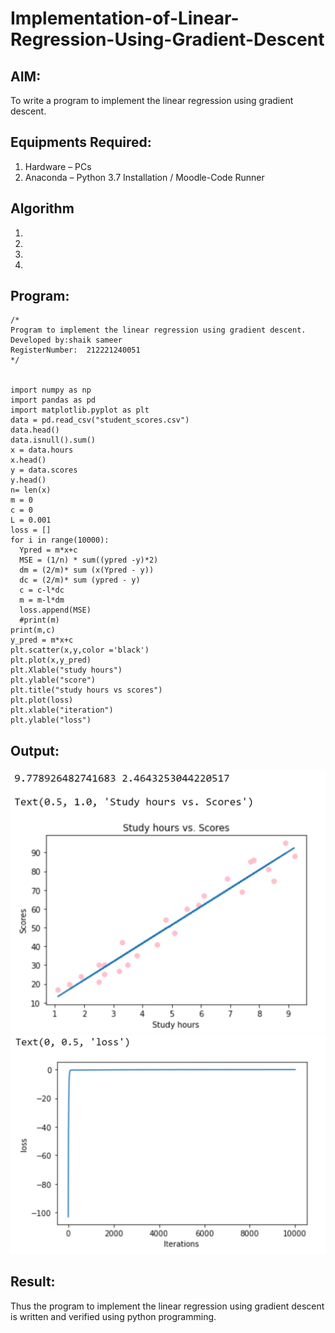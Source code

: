 # Implementation-of-Linear-Regression-Using-Gradient-Descent

## AIM:
To write a program to implement the linear regression using gradient descent.

## Equipments Required:
1. Hardware – PCs
2. Anaconda – Python 3.7 Installation / Moodle-Code Runner

## Algorithm
1. 
2. 
3. 
4. 

## Program:
```
/*
Program to implement the linear regression using gradient descent.
Developed by:shaik sameer 
RegisterNumber:  212221240051
*/


import numpy as np
import pandas as pd 
import matplotlib.pyplot as plt
data = pd.read_csv("student_scores.csv")
data.head()
data.isnull().sum()
x = data.hours
x.head()
y = data.scores
y.head()
n= len(x)
m = 0
c = 0
L = 0.001
loss = []
for i in range(10000):
  Ypred = m*x+c
  MSE = (1/n) * sum((ypred -y)*2)
  dm = (2/m)* sum (x(Ypred - y))
  dc = (2/m)* sum (ypred - y)
  c = c-l*dc
  m = m-l*dm
  loss.append(MSE)
  #print(m)
print(m,c)
y_pred = m*x+c 
plt.scatter(x,y,color ='black')
plt.plot(x,y_pred)
plt.Xlable("study hours")
plt.ylable("score")
plt.title("study hours vs scores")
plt.plot(loss)
plt.xlable("iteration")
plt.ylable("loss")
```

## Output:
![output](https://github.com/Shaik-sameer-AIML/Implementation-of-Linear-Regression-Using-Gradient-Descent/blob/main/output1.png?raw=true)
![output](https://github.com/Shaik-sameer-AIML/Implementation-of-Linear-Regression-Using-Gradient-Descent/blob/main/output2.png?raw=true)
## Result:
Thus the program to implement the linear regression using gradient descent is written and verified using python programming.
